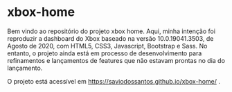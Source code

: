 # xbox-home

Bem vindo ao repositório do projeto xbox home. 
Aqui, minha intenção foi reproduzir a dashboard do Xbox baseado na versão 10.0.19041.3503, de Agosto de 2020, com HTML5, CSS3, Javascript, Bootstrap e Sass. No entanto, o projeto ainda está em processo de desenvolvimento para refinamentos e lançamentos de features que não estavam prontas no dia do lançamento.

O projeto está acessível em https://saviodossantos.github.io/xbox-home/ .